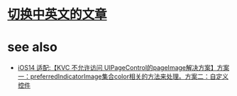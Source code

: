 # [切换中英文的文章](https://kunnan.blog.csdn.net/article/details/103733872)


# see also
- [iOS14 适配:【KVC 不允许访问 UIPageControl的pageImage解决方案】方案一：preferredIndicatorImage集合color相关的方法来处理。方案二：自定义控件](https://kunnan.blog.csdn.net/article/details/108116874)
